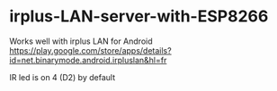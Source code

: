 # irplus-LAN-server-with-ESP8266

Works well with irplus LAN for Android https://play.google.com/store/apps/details?id=net.binarymode.android.irpluslan&hl=fr

IR led is on 4 (D2) by default
